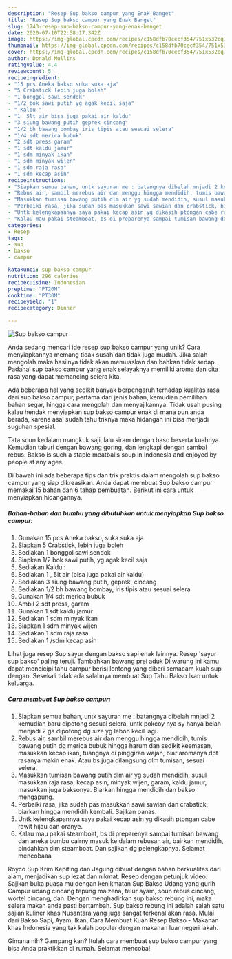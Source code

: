 ```yaml
---
description: "Resep Sup bakso campur yang Enak Banget"
title: "Resep Sup bakso campur yang Enak Banget"
slug: 1743-resep-sup-bakso-campur-yang-enak-banget
date: 2020-07-10T22:58:17.342Z
image: https://img-global.cpcdn.com/recipes/c158dfb70cecf354/751x532cq70/sup-bakso-campur-foto-resep-utama.jpg
thumbnail: https://img-global.cpcdn.com/recipes/c158dfb70cecf354/751x532cq70/sup-bakso-campur-foto-resep-utama.jpg
cover: https://img-global.cpcdn.com/recipes/c158dfb70cecf354/751x532cq70/sup-bakso-campur-foto-resep-utama.jpg
author: Donald Mullins
ratingvalue: 4.4
reviewcount: 5
recipeingredient:
- "15 pcs Aneka bakso suka suka aja"
- "5 Crabstick lebih juga boleh"
- "1 bonggol sawi sendok"
- "1/2 bok sawi putih yg agak kecil saja"
- " Kaldu "
- "1  5lt air bisa juga pakai air kaldu"
- "3 siung bawang putih geprek cincang"
- "1/2 bh bawang bombay iris tipis atau sesuai selera"
- "1/4 sdt merica bubuk"
- "2 sdt press garam"
- "1 sdt kaldu jamur"
- "1 sdm minyak ikan"
- "1 sdm minyak wijen"
- "1 sdm raja rasa"
- "1 sdm kecap asin"
recipeinstructions:
- "Siapkan semua bahan, untk sayuran me : batangnya dibelah mnjadi 2 kemudian baru dipotong sesuai selera, untk pokcoy nya sy hanya belah menjadi 2 ga dipotong dg size yg leboh kecil lagi."
- "Rebus air, sambil merebus air dan menggu hingga mendidih, tumis bawang putih dg merica bubuk hingga harum dan sedikit keemasan, masukkan kecap ikan, tuangnya di pinggiran wajan, biar aromanya dpt rasanya makin enak. Atau bs juga dilangsung dlm tumisan, sesuai selera."
- "Masukkan tumisan bawang putih dlm air yg sudah mendidih, susul masukkan raja rasa, kecap asin, minyak wijen, garam, kaldu jamur, masukkan juga baksonya. Biarkan hingga mendidih dan bakso mengapung."
- "Perbaiki rasa, jika sudah pas masukkan sawi sawian dan crabstick, biarkan hingga mendidih kembali. Sajikan panas."
- "Untk kelengkapannya saya pakai kecap asin yg dikasih ptongan cabe rawit hijau dan oranye."
- "Kalau mau pakai steamboat, bs di preparenya sampai tumisan bawang dan aneka bumbu cairny masuk ke dalam rebusan air, bairkan mendidih, pindahkan dlm steamboat. Dan sajikan dg pelengkapnya. Selamat mencobaaa"
categories:
- Resep
tags:
- sup
- bakso
- campur

katakunci: sup bakso campur 
nutrition: 296 calories
recipecuisine: Indonesian
preptime: "PT20M"
cooktime: "PT30M"
recipeyield: "1"
recipecategory: Dinner

---
```



![Sup bakso campur](https://img-global.cpcdn.com/recipes/c158dfb70cecf354/751x532cq70/sup-bakso-campur-foto-resep-utama.jpg)

Anda sedang mencari ide resep sup bakso campur yang unik? Cara menyiapkannya memang tidak susah dan tidak juga mudah. Jika salah mengolah maka hasilnya tidak akan memuaskan dan bahkan tidak sedap. Padahal sup bakso campur yang enak selayaknya memiliki aroma dan cita rasa yang dapat memancing selera kita.

Ada beberapa hal yang sedikit banyak berpengaruh terhadap kualitas rasa dari sup bakso campur, pertama dari jenis bahan, kemudian pemilihan bahan segar, hingga cara mengolah dan menyajikannya. Tidak usah pusing kalau hendak menyiapkan sup bakso campur enak di mana pun anda berada, karena asal sudah tahu triknya maka hidangan ini bisa menjadi suguhan spesial.

Tata soun kedalam mangkuk saji, lalu siram dengan baso beserta kuahnya. Kemudian taburi dengan bawang goring, dan lengkapi dengan sambal rebus. Bakso is such a staple meatballs soup in Indonesia and enjoyed by people at any ages.


Di bawah ini ada beberapa tips dan trik praktis dalam mengolah sup bakso campur yang siap dikreasikan. Anda dapat membuat Sup bakso campur memakai 15 bahan dan 6 tahap pembuatan. Berikut ini cara untuk menyiapkan hidangannya.

<!--inarticleads1-->

##### Bahan-bahan dan bumbu yang dibutuhkan untuk menyiapkan Sup bakso campur:

1. Gunakan 15 pcs Aneka bakso, suka suka aja
1. Siapkan 5 Crabstick, lebih juga boleh
1. Sediakan 1 bonggol sawi sendok
1. Siapkan 1/2 bok sawi putih, yg agak kecil saja
1. Sediakan  Kaldu :
1. Sediakan 1 , 5lt air (bisa juga pakai air kaldu)
1. Sediakan 3 siung bawang putih, geprek, cincang
1. Sediakan 1/2 bh bawang bombay, iris tipis atau sesuai selera
1. Gunakan 1/4 sdt merica bubuk
1. Ambil 2 sdt press, garam
1. Gunakan 1 sdt kaldu jamur
1. Sediakan 1 sdm minyak ikan
1. Siapkan 1 sdm minyak wijen
1. Sediakan 1 sdm raja rasa
1. Sediakan 1 /sdm kecap asin


Lihat juga resep Sup sayur dengan bakso sapi enak lainnya. Resep &#39;sayur sup bakso&#39; paling teruji. Tambahkan bawang prei aduk Di warung ini kamu dapat mencicipi tahu campur berisi lontong yang diberi semacam kuah sup dengan. Sesekali tidak ada salahnya membuat Sup Tahu Bakso Ikan untuk keluarga. 

<!--inarticleads2-->

##### Cara membuat Sup bakso campur:

1. Siapkan semua bahan, untk sayuran me : batangnya dibelah mnjadi 2 kemudian baru dipotong sesuai selera, untk pokcoy nya sy hanya belah menjadi 2 ga dipotong dg size yg leboh kecil lagi.
1. Rebus air, sambil merebus air dan menggu hingga mendidih, tumis bawang putih dg merica bubuk hingga harum dan sedikit keemasan, masukkan kecap ikan, tuangnya di pinggiran wajan, biar aromanya dpt rasanya makin enak. Atau bs juga dilangsung dlm tumisan, sesuai selera.
1. Masukkan tumisan bawang putih dlm air yg sudah mendidih, susul masukkan raja rasa, kecap asin, minyak wijen, garam, kaldu jamur, masukkan juga baksonya. Biarkan hingga mendidih dan bakso mengapung.
1. Perbaiki rasa, jika sudah pas masukkan sawi sawian dan crabstick, biarkan hingga mendidih kembali. Sajikan panas.
1. Untk kelengkapannya saya pakai kecap asin yg dikasih ptongan cabe rawit hijau dan oranye.
1. Kalau mau pakai steamboat, bs di preparenya sampai tumisan bawang dan aneka bumbu cairny masuk ke dalam rebusan air, bairkan mendidih, pindahkan dlm steamboat. Dan sajikan dg pelengkapnya. Selamat mencobaaa


Royco Sup Krim Kepiting dan Jagung dibuat dengan bahan berkualitas dari alam, menjadikan sup lezat dan nikmat. Resep dengan petunjuk video: Sajikan buka puasa mu dengan kenikmatan Sup Bakso Udang yang gurih Campur udang cincang tepung maizena, telur ayam, soun rebus cincang, wortel cincang, dan. Dengan menghadirkan sup bakso rebung ini, maka selera makan anda pasti bertambah. Sup bakso rebung ini adalah salah satu sajian kuliner khas Nusantara yang juga sangat terkenal akan rasa. Mulai dari Bakso Sapi, Ayam, Ikan, Cara Membuat Kuah Resep Bakso - Makanan khas Indonesia yang tak kalah populer dengan makanan luar negeri iakah. 

Gimana nih? Gampang kan? Itulah cara membuat sup bakso campur yang bisa Anda praktikkan di rumah. Selamat mencoba!
